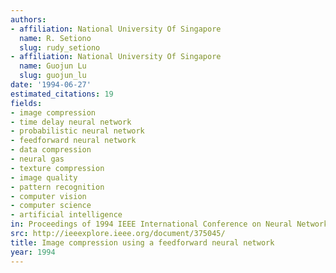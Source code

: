 ```yaml
---
authors:
- affiliation: National University Of Singapore
  name: R. Setiono
  slug: rudy_setiono
- affiliation: National University Of Singapore
  name: Guojun Lu
  slug: guojun_lu
date: '1994-06-27'
estimated_citations: 19
fields:
- image compression
- time delay neural network
- probabilistic neural network
- feedforward neural network
- data compression
- neural gas
- texture compression
- image quality
- pattern recognition
- computer vision
- computer science
- artificial intelligence
in: Proceedings of 1994 IEEE International Conference on Neural Networks (ICNN'94)
src: http://ieeexplore.ieee.org/document/375045/
title: Image compression using a feedforward neural network
year: 1994
---
```

